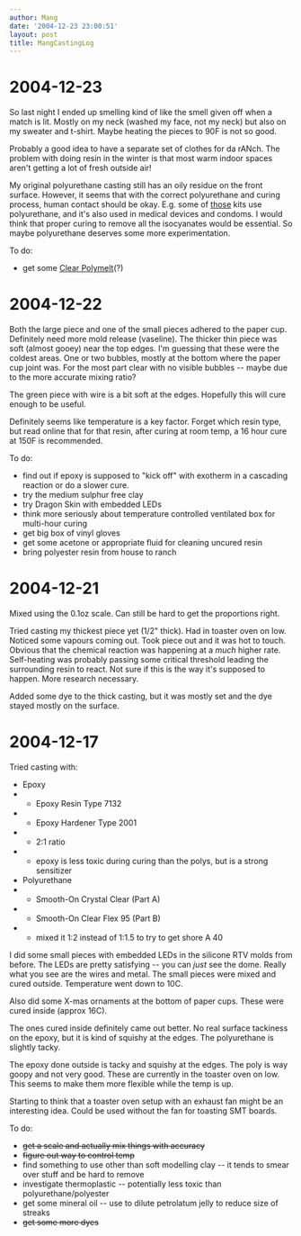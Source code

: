 ```yaml
---
author: Mang
date: '2004-12-23 23:00:51'
layout: post
title: MangCastingLog
---
```


# 2004-12-23

So last night I ended up smelling kind of like the smell given off when a match is lit.  Mostly on my neck (washed my face, not my neck) but also on my sweater and t-shirt.  Maybe heating the pieces to 90F is not so good.

Probably a good idea to have a separate set of clothes for da rANch.  The problem with doing resin in the winter is that most warm indoor spaces aren't getting a lot of fresh outside air!

My original polyurethane casting still has an oily residue on the front surface.  However, it seems that with the correct polyurethane and curing process, human contact should be okay.  E.g. some of [those](http://www.newart.com/mold-your-penis/) kits use polyurethane, and it's also used in medical devices and condoms.  I would think that proper curing to remove all the isocyanates would be essential.  So maybe polyurethane deserves some more experimentation.

To do:

* get some [Clear Polymelt](http://www.artstuf.com/flexmold2.html#VINYLS)(?)

# 2004-12-22

Both the large piece and one of the small pieces adhered to the paper cup.  Definitely need more mold release (vaseline).  The thicker thin piece was soft (almost gooey) near the top edges.  I'm guessing that these were the coldest areas.  One or two bubbles, mostly at the bottom where the paper cup joint was.  For the most part clear with no visible bubbles -- maybe due to the more accurate mixing ratio?

The green piece with wire is a bit soft at the edges.  Hopefully this will cure enough to be useful.

Definitely seems like temperature is a key factor.  Forget which resin type, but read online that for that resin, after curing at room temp, a 16 hour cure at 150F is recommended.

To do:

* find out if epoxy is supposed to "kick off" with exotherm in a cascading reaction or do a slower cure.
* try the medium sulphur free clay
* try Dragon Skin with embedded LEDs
* think more seriously about temperature controlled ventilated box for multi-hour curing 
* get big box of vinyl gloves
* get some acetone or appropriate fluid for cleaning uncured resin
* bring polyester resin from house to ranch

# 2004-12-21

Mixed using the 0.1oz scale.  Can still be hard to get the proportions right.

Tried casting my thickest piece yet (1/2" thick).  Had in toaster oven on low.  Noticed some vapours coming out.  Took piece out and it was hot to touch.  Obvious that the chemical reaction was happening at a *much* higher rate.  Self-heating was probably passing some critical threshold leading the surrounding resin to react.  Not sure if this is the way it's supposed to happen.  More research necessary.

Added some dye to the thick casting, but it was mostly set and the dye stayed mostly on the surface.

# 2004-12-17

Tried casting with:

* Epoxy
* * Epoxy Resin Type 7132
* * Epoxy Hardener Type 2001
* * 2:1 ratio
* * epoxy is less toxic during curing than the polys, but is a strong sensitizer
* Polyurethane
* * Smooth-On Crystal Clear (Part A)
* * Smooth-On Clear Flex 95 (Part B)
* * mixed it 1:2 instead of 1:1.5 to try to get shore A 40

I did some small pieces with embedded LEDs in the silicone RTV molds from before.  The LEDs are pretty satisfying -- you can *just* see the dome.  Really what you see are the wires and metal.  The small pieces were mixed and cured outside.  Temperature went down to 10C.

Also did some X-mas ornaments at the bottom of paper cups.  These were cured inside (approx 16C).

The ones cured inside definitely came out better.  No real surface tackiness on the epoxy, but it is kind of squishy at the edges.  The polyurethane is slightly tacky.

The epoxy done outside is tacky and squishy at the edges. The poly is way goopy and not very good.  These are currently in the toaster oven on low.  This seems to make them more flexible while the temp is up.

Starting to think that a toaster oven setup with an exhaust fan might be an interesting idea.  Could be used without the fan for toasting SMT boards.

To do:

* <s>get a scale and actually mix things with accuracy</s>
* <s>figure out way to control temp</s>
* find something to use other than soft modelling clay -- it tends to smear over stuff and be hard to remove
* investigate thermoplastic -- potentially less toxic than polyurethane/polyester
* get some mineral oil -- use to dilute petrolatum jelly to reduce size of streaks
* <s>get some more dyes</s>
